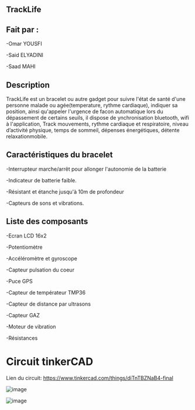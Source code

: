 ## TrackLife

## Fait par :
-Omar YOUSFI

-Said ELYADINI

-Saad MAHI

## Description

TrackLife est un bracelet ou autre gadget pour suivre l'état de  santé d'une personne malade ou agée(temperature, rythme cardiaque), indiquer sa position, ainsi qu'appeler l'urgence de facon automatique lors du dépassement de certains seuils, il dispose de ynchronisation bluetooth, wifi à l'application, Track mouvements, rythme cardiaque et respiratoire, niveau d’activité physique, temps de sommeil, dépenses énergétiques, détente relaxationmobile.

## Caractéristiques du bracelet

-Interrupteur marche/arrêt pour allonger l'autonomie de la batterie

-Indicateur de batterie faible.

-Résistant et étanche jusqu'à 10m de profondeur

-Capteurs de sons et vibrations.

## Liste des composants

-Ecran LCD 16x2

-Potentiomètre

-Accéléromètre et gyroscope

-Capteur pulsation du coeur

-Puce GPS

-Capteur de températeur TMP36

-Capteur de distance par ultrasons

-Capteur GAZ

-Moteur de vibration

-Résistances

# Circuit tinkerCAD

Lien du circuit: https://www.tinkercad.com/things/diTnTBZNaB4-final

![image](https://user-images.githubusercontent.com/51326956/122557251-d4b24480-d03c-11eb-941c-ee6dda9bd637.png)


![image](https://user-images.githubusercontent.com/51326956/122557260-d976f880-d03c-11eb-93f8-f2bde9ce6732.png)




